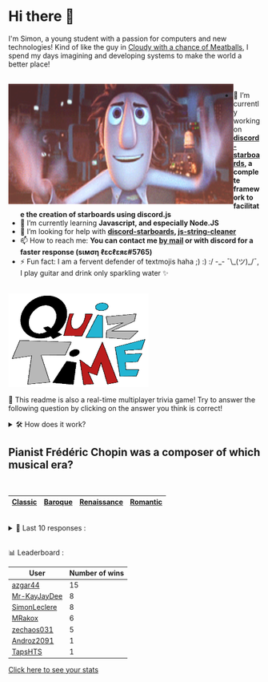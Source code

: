 # Hi there 👋

I'm Simon, a young student with a passion for computers and new technologies!
Kind of like the guy in [Cloudy with a chance of Meatballs](https://www.youtube.com/watch?v=dQw4w9WgXcQ), I spend my days imagining and developing systems to make the world a better place!

<br>

<img width="450" height="240" src="./assets/cloudyWithAChanceOfMeatBalls.gif" align=left>

- 🔭 I’m currently working on **[discord-starboards](https://github.com/SimonLeclere/discord-starboards), a complete framework to facilitate the creation of starboards using discord.js**
- 🌱 I’m currently learning **Javascript, and especially Node.JS**
- 🤔 I’m looking for help with **[discord-starboards](https://github.com/SimonLeclere/discord-starboards), [js-string-cleaner](https://github.com/SimonLeclere/Js-String-Cleaner)**
- 📫 How to reach me: **You can contact me [by mail](mailto:simon-leclere@orange.fr) or with discord for a faster response (sιмση ℓεcℓεяε#5765)**
- ⚡ Fun fact: I am a fervent defender of textmojis haha ;) :) :/ -\_- ¯\\\_(ツ)\_/¯, I play guitar and drink only sparkling water ✨

<br>

<img width="280" height="187" src="./assets/quizTime.gif">

<br>

🎲 This readme is also a real-time multiplayer trivia game! Try to answer the following question by clicking on the answer you think is correct!
<details>
  <summary>🛠️ How does it work?</summary>
  Each answer is a link to a pre-filled issue. When you press "Submit new issue", it triggers a Github action workflow that compares your answer with the correct answer, finds a new question and updates the readme.md file. Not bad huh?! This whole process only takes about 20 seconds!
</details>

## Pianist Fr&eacute;d&eacute;ric Chopin was a composer of which musical era?

<br>

| [Classic](https://github.com/SimonLeclere/SimonLeclere/issues/new?title=quiz%7C165%7CClassic&body=Just%20click%20'Submit%20new%20issue'.) | [Baroque](https://github.com/SimonLeclere/SimonLeclere/issues/new?title=quiz%7C165%7CBaroque&body=Just%20click%20'Submit%20new%20issue'.) | [Renaissance](https://github.com/SimonLeclere/SimonLeclere/issues/new?title=quiz%7C165%7CRenaissance&body=Just%20click%20'Submit%20new%20issue'.) | [Romantic](https://github.com/SimonLeclere/SimonLeclere/issues/new?title=quiz%7C165%7CRomantic&body=Just%20click%20'Submit%20new%20issue'.) |
| - | - | - | - | 

<br>

<details>
  <summary>📒 Last 10 responses :</summary>

- **azgar44** answered **Battle of Verdun** to `Which of these battles did NOT happen during World War II?` (Good answer)
- **azgar44** answered **Robbing trains** to `Joseph Stalin had a criminal past doing what?` (Good answer)
- **azgar44** answered **True** to `Coca-Cola&#039;s original colour was green.` (Wrong answer)
- **azgar44** answered **False** to `In the game "Racko" you may pick up ANY card from the discard pile.` (Good answer)
- **azgar44** answered **The Who** to `Which artist or group did John Lennon consider "son(s) of the Beatles"?` (Wrong answer)
- **azgar44** answered **Queen of Hearts** to `“Alice’s Adventures in Wonderland” features which of these characters?` (Good answer)
- **azgar44** answered **1776** to `What year was the United States Declaration of Independence signed?` (Good answer)
- **azgar44** answered **Production I.G** to `Which animation studio animated "Psycho Pass"?` (Good answer)
- **azgar44** answered **Center Parcs** to `De Eemhof, Port Zelande and Het Heijderbos are holiday villas owned by what company?` (Good answer)
- **azgar44** answered **Scimitar** to `Which one of these is not a typical European sword design?` (Good answer)

</details>

<br>

📊 Leaderboard :

| User | Number of wins |
|-|-|
| [azgar44](https://github.com/azgar44) | 15 |
| [Mr-KayJayDee](https://github.com/Mr-KayJayDee) | 8 |
| [SimonLeclere](https://github.com/SimonLeclere) | 8 |
| [MRakox](https://github.com/MRakox) | 6 |
| [zechaos031](https://github.com/zechaos031) | 5 |
| [Androz2091](https://github.com/Androz2091) | 1 |
| [TapsHTS](https://github.com/TapsHTS) | 1 |

[Click here to see your stats](https://github.com/SimonLeclere/SimonLeclere/issues/new?title=MyStats&body=Just%20click%20%27Submit%20new%20issue%27.)